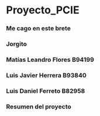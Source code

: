 # Proyecto_PCIE
### Me cago en este brete
### Jorgito
### Matías Leandro Flores B94199
### Luis Javier Herrera B93840
### Luis Daniel Ferreto B82958

### Resumen del proyecto

